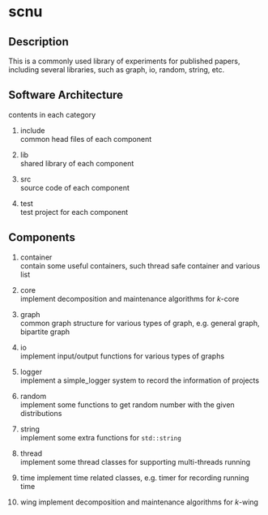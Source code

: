 # scnu

## Description
This is a commonly used  library of experiments for published papers, 
including several libraries, such as graph, io, random, string, etc.

## Software Architecture
contents in each category

1. include  
   common head files of each component
  
2. lib  
   shared library of each component
   
3. src  
   source code of each component   
   
4. test  
   test project for each component   

## Components
1. container  
contain some useful containers, such thread safe container and various list  

2. core  
implement decomposition and maintenance algorithms for <i>k</i>-core

3. graph  
common graph structure for various types of graph, e.g. general graph, bipartite graph

4. io  
implement input/output functions for various types of graphs

5. logger  
implement a simple_logger system to record the information of projects

6. random  
implement some functions to get random number with the given distributions

7. string  
implement some extra functions for `std::string`

8. thread  
implement some thread classes for supporting multi-threads running

9. time
implement time related classes, e.g. timer for recording running time

10. wing
implement decomposition and maintenance algorithms for <i>k</i>-wing 


 

   


